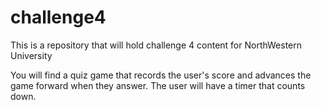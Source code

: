 # challenge4
This is a repository that will hold challenge 4 content for NorthWestern University

You will find a quiz game that records the user's score and advances the game forward when they answer. The user will have a timer that counts down.
